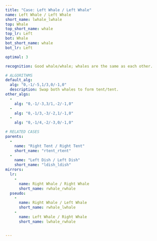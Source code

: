 ```yaml
---
title: "Case: Left Whale / Left Whale"
name: Left Whale / Left Whale
short_name: lwhale_lwhale
top: Whale
top_short_name: whale
top_lr: Left
bot: Whale
bot_short_name: whale
bot_lr: Left

optimal: 3

recognition: Good whale/whale; whales are the same as each other.

# ALGORITHMS
default_alg:
  alg: "0,-1/-5,1/3,0/-1,0"
  description: Swap both whales to form tent/tent.
other_algs:
  -
    alg: "0,-1/-3,3/1,-2/-1,0"
  -
    alg: "0,-1/3,-3/-2,1/-1,0"
  -
    alg: "0,-1/4,-2/-3,0/-1,0"

# RELATED CASES
parents:
  -
    name: "Right Tent / Right Tent"
    short_name: "rtent_rtent"
  -
    name: "Left Dish / Left Dish"
    short_name: "ldish_ldish"
mirrors:
  lr:
    -
      name: Right Whale / Right Whale
      short_name: rwhale_rwhale
  pseudo:
    -
      name: Right Whale / Left Whale
      short_name: rwhale_lwhale
    -
      name: Left Whale / Right Whale
      short_name: lwhale_rwhale


---
```


